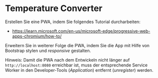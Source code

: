 # Temperature Converter

Erstellen Sie eine PWA, indem Sie folgendes Tutorial durcharbeiten:

*   <https://learn.microsoft.com/en-us/microsoft-edge/progressive-web-apps-chromium/how-to/>

Erweitern Sie in weiterer Folge die PWA, indem Sie die App mit Hilfe von Bootstrap
stylen und _responsive_ gestalten.

Hinweis: Damit die PWA nach dem Entwickeln nicht länger auf `http://localhost:8080` erreichbar ist,
muss der entsprechende Service Worker in den Developer-Tools (_Application_) entfernt (_unregister_) werden.
